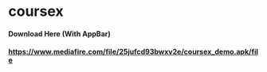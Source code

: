 # coursex

#### Download Here (With AppBar)
#### https://www.mediafire.com/file/25jufcd93bwxv2e/coursex_demo.apk/file
